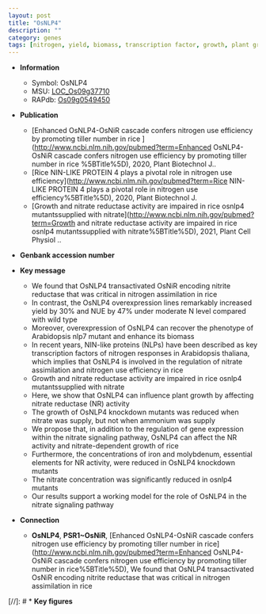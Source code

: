```yaml
---
layout: post
title: "OsNLP4"
description: ""
category: genes
tags: [nitrogen, yield, biomass, transcription factor, growth, plant growth, iron, nitrate]
---
```


* **Information**  
    + Symbol: OsNLP4  
    + MSU: [LOC_Os09g37710](http://rice.uga.edu/cgi-bin/ORF_infopage.cgi?orf=LOC_Os09g37710)  
    + RAPdb: [Os09g0549450](http://rapdb.dna.affrc.go.jp/viewer/gbrowse_details/irgsp1?name=Os09g0549450)  

* **Publication**  
    + [Enhanced OsNLP4-OsNiR cascade confers nitrogen use efficiency by promoting tiller number in rice ](http://www.ncbi.nlm.nih.gov/pubmed?term=Enhanced OsNLP4-OsNiR cascade confers nitrogen use efficiency by promoting tiller number in rice %5BTitle%5D), 2020, Plant Biotechnol J..
    + [Rice NIN-LIKE PROTEIN 4 plays a pivotal role in nitrogen use efficiency](http://www.ncbi.nlm.nih.gov/pubmed?term=Rice NIN-LIKE PROTEIN 4 plays a pivotal role in nitrogen use efficiency%5BTitle%5D), 2020, Plant Biotechnol J.
    + [Growth and nitrate reductase activity are impaired in rice osnlp4 mutantssupplied with nitrate](http://www.ncbi.nlm.nih.gov/pubmed?term=Growth and nitrate reductase activity are impaired in rice osnlp4 mutantssupplied with nitrate%5BTitle%5D), 2021, Plant Cell Physiol ..

* **Genbank accession number**  

* **Key message**  
    + We found that OsNLP4 transactivated OsNiR encoding nitrite reductase that was critical in nitrogen assimilation in rice
    + In contrast, the OsNLP4 overexpression lines remarkably increased yield by 30% and NUE by 47% under moderate N level compared with wild type
    + Moreover, overexpression of OsNLP4 can recover the phenotype of Arabidopsis nlp7 mutant and enhance its biomass
    + In recent years, NIN-like proteins (NLPs) have been described as key transcription factors of nitrogen responses in Arabidopsis thaliana, which implies that OsNLP4 is involved in the regulation of nitrate assimilation and nitrogen use efficiency in rice
    + Growth and nitrate reductase activity are impaired in rice osnlp4 mutantssupplied with nitrate
    + Here, we show that OsNLP4 can influence plant growth by affecting nitrate reductase (NR) activity
    + The growth of OsNLP4 knockdown mutants was reduced when nitrate was supply, but not when ammonium was supply
    + We propose that, in addition to the regulation of gene expression within the nitrate signaling pathway, OsNLP4 can affect the NR activity and nitrate-dependent growth of rice
    + Furthermore, the concentrations of iron and molybdenum, essential elements for NR activity, were reduced in OsNLP4 knockdown mutants
    + The nitrate concentration was significantly reduced in osnlp4 mutants
    + Our results support a working model for the role of OsNLP4 in the nitrate signaling pathway

* **Connection**  
    + __OsNLP4__, __PSR1~OsNiR__, [Enhanced OsNLP4-OsNiR cascade confers nitrogen use efficiency by promoting tiller number in rice](http://www.ncbi.nlm.nih.gov/pubmed?term=Enhanced OsNLP4-OsNiR cascade confers nitrogen use efficiency by promoting tiller number in rice%5BTitle%5D),  We found that OsNLP4 transactivated OsNiR encoding nitrite reductase that was critical in nitrogen assimilation in rice

[//]: # * **Key figures**  


